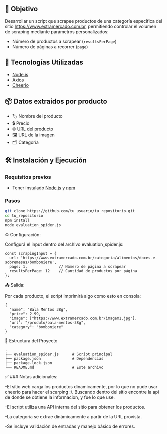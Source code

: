 ## 🎯 Objetivo

Desarrollar un script que scrapee productos de una categoría específica del sitio https://www.extramercado.com.br, permitiendo controlar el volumen de scraping mediante parámetros personalizados:

- Número de productos a scrapear (`resultsPerPage`)
- Número de páginas a recorrer (`page`)

## 🧪 Tecnologías Utilizadas

- [Node.js](https://nodejs.org/)
- [Axios](https://www.npmjs.com/package/axios)
- [Cheerio](https://www.npmjs.com/package/cheerio)

## 📦 Datos extraídos por producto

- 🏷️ Nombre del producto  
- 💲 Precio  
- 🌐 URL del producto  
- 🖼️ URL de la imagen  
- 🗂️ Categoría

## 🛠️ Instalación y Ejecución

### Requisitos previos

- Tener instalado [Node.js](https://nodejs.org/) y [npm](https://www.npmjs.com/)

### Pasos

```bash
git clone https://github.com/tu_usuario/tu_repositorio.git
cd tu_repositorio
npm install
node evaluation_spider.js
```

⚙️ Configuración:

Configurá el input dentro del archivo evaluation_spider.js:

```
const scrapingInput = {
  url: 'https://www.extramercado.com.br/categoria/alimentos/doces-e-sobremesas/bomboniere',
  page: 1,              // Número de página a scrapear
  resultsPerPage: 12    // Cantidad de productos por página
};
```

📤 Salida:

Por cada producto, el script imprimirá algo como esto en consola:
```
{
  "name": "Bala Mentos 38g",
  "price": 2.99,
  "image": ["https://www.extramercado.com.br/imagem1.jpg"],
  "url": "/produto/bala-mentos-38g",
  "category": "bomboniere"
}
```
📁  Estructura del Proyecto
```
.
├── evaluation_spider.js      # Script principal
├── package.json              # Dependencias
├── package-lock.json
└── README.md                 # Este archivo
```

✅ ### Notas adicionales:

-El sitio web carga los productos dinamicamente, por lo que no pude usar cheerio para hacer el scarping :/. 
Buscando dentro del sitio encontre la api de donde se obtiene la informacion, y fue lo que use.

-El script utiliza una API interna del sitio para obtener los productos.

-La categoría se extrae dinámicamente a partir de la URL provista.

-Se incluye validación de entradas y manejo básico de errores.

